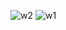 ![w2](https://github.com/Abdul-Rahman04/weather/assets/148424590/be5f1d60-7e7a-474a-8bda-1bd93df698c8)
![w1](https://github.com/Abdul-Rahman04/weather/assets/148424590/970d728b-abfa-4921-a842-548475552783)

